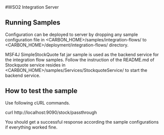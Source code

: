 #WSO2 Integration Server


Running Samples
---------------

Configuration can be deployed to server by dropping any sample configuration file in <CARBON_HOME>/samples/integration-flows/
to <CARBON_HOME>/deployment/integration-flows/ directory.

MSF4J SimpleStockQuote fat jar sample is used as the backend service for the integration flow samples. Follow the instruction of the
README.md of Stockquote service resides in <CARBON_HOME>/samples/Services/StockquoteService/ to start the backend service.


How to test the sample
----------------------

Use following cURL commands.

curl http://localhost:9090/stock/passthrough

You should get a successful response according the sample configurations if everything worked fine.
